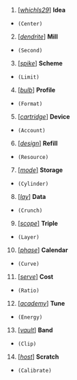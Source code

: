 1. <ins>[_whichIs29_]</ins> __Idea__
+ `(Center)`
2. <ins>[_dendrite_]</ins> __Mill__
+ `(Second)`
3. <ins>[_spike_]</ins> __Scheme__
+ `(Limit)`
4. <ins>[_bulb_]</ins> __Profile__
+ `(Format)`
5. <ins>[_cartridge_]</ins> __Device__
+ `(Account)`
6. <ins>[_design_]</ins> __Refill__
+ `(Resource)`
7. <ins>[_mode_]</ins> __Storage__
+ `(Cylinder)`
8. <ins>[_lay_]</ins> __Data__
+ `(Crunch)`
9. <ins>[_scope_]</ins> __Triple__
+ `(Layer)`
10. <ins>[_phase_]</ins> __Calendar__
+ `(Curve)`
11. <ins>[_serve_]</ins> __Cost__
+ `(Ratio)`
12. <ins>[_academy_]</ins> __Tune__
+ `(Energy)`
13. <ins>[_vault_]</ins> __Band__
+ `(Clip)`
14. <ins>[_host_]</ins> __Scratch__
+ `(Calibrate)`